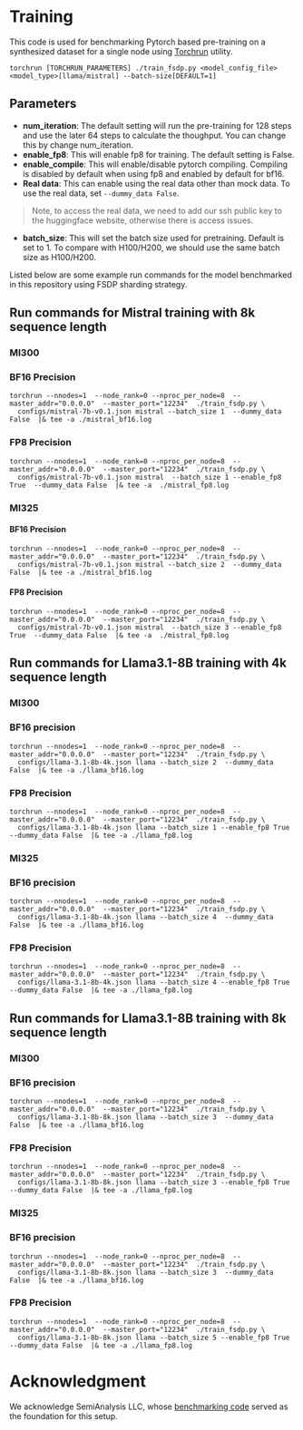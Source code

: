# Training
This code is used for benchmarking Pytorch based pre-training on a synthesized dataset for a single node using [Torchrun](https://pytorch.org/docs/stable/elastic/run.html) utility.

```
torchrun [TORCHRUN_PARAMETERS] ./train_fsdp.py <model_config_file> <model_type>[llama/mistral] --batch-size[DEFAULT=1]
```

## Parameters
* **num_iteration**:
The default setting will run the pre-training for 128 steps and use the later 64 steps to calculate the thoughput. You can change this by change num_iteration.
* **enable_fp8**:
This will enable fp8 for training. The default setting is False.
* **enable_compile**:
This will enable/disable pytorch compiling. Compiling is disabled by default when using fp8 and enabled by default for bf16.
* **Real data**:
This can enable using the real data other than mock data. To use the real data, set `--dummy_data False`.
> Note, to access the real data, we need to add our ssh public key to the huggingface website, otherwise there is access issues. 
* **batch_size**:
This will set the batch size used for pretraining. Default is set to 1. To compare with H100/H200, we should use the same batch size as H100/H200.

Listed below are some example run commands for the model benchmarked in this repository using FSDP sharding strategy.

## Run commands for Mistral training with 8k sequence length
### MI300
### BF16 Precision
```
torchrun --nnodes=1  --node_rank=0 --nproc_per_node=8  --master_addr="0.0.0.0"  --master_port="12234"  ./train_fsdp.py \
  configs/mistral-7b-v0.1.json mistral --batch_size 1  --dummy_data False  |& tee -a ./mistral_bf16.log
```
### FP8 Precision
```
torchrun --nnodes=1  --node_rank=0 --nproc_per_node=8  --master_addr="0.0.0.0"  --master_port="12234"  ./train_fsdp.py \
  configs/mistral-7b-v0.1.json mistral  --batch_size 1 --enable_fp8 True  --dummy_data False  |& tee -a  ./mistral_fp8.log
```
### MI325
#### BF16 Precision
```
torchrun --nnodes=1  --node_rank=0 --nproc_per_node=8  --master_addr="0.0.0.0"  --master_port="12234"  ./train_fsdp.py \
  configs/mistral-7b-v0.1.json mistral --batch_size 2  --dummy_data False  |& tee -a ./mistral_bf16.log
```
#### FP8 Precision
```
torchrun --nnodes=1  --node_rank=0 --nproc_per_node=8  --master_addr="0.0.0.0"  --master_port="12234"  ./train_fsdp.py \
  configs/mistral-7b-v0.1.json mistral  --batch_size 3 --enable_fp8 True  --dummy_data False  |& tee -a  ./mistral_fp8.log
```
## Run commands for Llama3.1-8B training with 4k sequence length
### MI300
### BF16 precision
```
torchrun --nnodes=1  --node_rank=0 --nproc_per_node=8  --master_addr="0.0.0.0"  --master_port="12234"  ./train_fsdp.py \
  configs/llama-3.1-8b-4k.json llama --batch_size 2  --dummy_data False  |& tee -a ./llama_bf16.log
```
### FP8 Precision
```
torchrun --nnodes=1  --node_rank=0 --nproc_per_node=8  --master_addr="0.0.0.0"  --master_port="12234"  ./train_fsdp.py \
  configs/llama-3.1-8b-4k.json llama --batch_size 1 --enable_fp8 True  --dummy_data False  |& tee -a ./llama_fp8.log
```
### MI325
### BF16 precision
```
torchrun --nnodes=1  --node_rank=0 --nproc_per_node=8  --master_addr="0.0.0.0"  --master_port="12234"  ./train_fsdp.py \
  configs/llama-3.1-8b-4k.json llama --batch_size 4  --dummy_data False  |& tee -a ./llama_bf16.log
```
### FP8 Precision
```
torchrun --nnodes=1  --node_rank=0 --nproc_per_node=8  --master_addr="0.0.0.0"  --master_port="12234"  ./train_fsdp.py \
  configs/llama-3.1-8b-4k.json llama --batch_size 4 --enable_fp8 True  --dummy_data False  |& tee -a ./llama_fp8.log
```
## Run commands for Llama3.1-8B training with 8k sequence length
### MI300
### BF16 precision
```
torchrun --nnodes=1  --node_rank=0 --nproc_per_node=8  --master_addr="0.0.0.0"  --master_port="12234"  ./train_fsdp.py \
  configs/llama-3.1-8b-8k.json llama --batch_size 3  --dummy_data False  |& tee -a ./llama_bf16.log
```
### FP8 Precision
```
torchrun --nnodes=1  --node_rank=0 --nproc_per_node=8  --master_addr="0.0.0.0"  --master_port="12234"  ./train_fsdp.py \
  configs/llama-3.1-8b-8k.json llama --batch_size 3 --enable_fp8 True  --dummy_data False  |& tee -a ./llama_fp8.log
```
### MI325
### BF16 precision
```
torchrun --nnodes=1  --node_rank=0 --nproc_per_node=8  --master_addr="0.0.0.0"  --master_port="12234"  ./train_fsdp.py \
  configs/llama-3.1-8b-8k.json llama --batch_size 3  --dummy_data False  |& tee -a ./llama_bf16.log
```
### FP8 Precision
```
torchrun --nnodes=1  --node_rank=0 --nproc_per_node=8  --master_addr="0.0.0.0"  --master_port="12234"  ./train_fsdp.py \
  configs/llama-3.1-8b-8k.json llama --batch_size 5 --enable_fp8 True  --dummy_data False  |& tee -a ./llama_fp8.log
```
# Acknowledgment
We acknowledge SemiAnalysis LLC, whose [benchmarking code](https://hub.docker.com/r/semianalysiswork/single-amd-vip-nov-25) served as the foundation for this setup.
